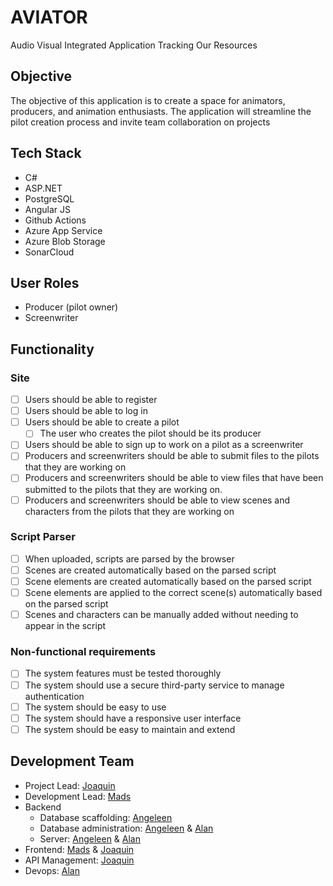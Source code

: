 # AVIATOR
Audio Visual Integrated Application Tracking Our Resources
## Objective
The objective of this application is to create a space for animators, producers, and animation enthusiasts. The application will streamline the pilot creation process and invite team collaboration on projects
## Tech Stack
- C#
- ASP.NET
- PostgreSQL
- Angular JS
- Github Actions
- Azure App Service
- Azure Blob Storage
- SonarCloud
## User Roles
- Producer (pilot owner)
- Screenwriter
## Functionality
### Site
- [ ] Users should be able to register
- [ ] Users should be able to log in
- [ ] Users should be able to create a pilot
    - [ ] The user who creates the pilot should be its producer
- [ ] Users should be able to sign up to work on a pilot as a screenwriter
- [ ] Producers and screenwriters should be able to submit files to the pilots that they are working on
- [ ] Producers and screenwriters should be able to view files that have been submitted to the pilots that they are working on.
- [ ] Producers and screenwriters should be able to view scenes and characters from the pilots that they are working on
### Script Parser
- [ ] When uploaded, scripts are parsed by the browser
- [ ] Scenes are created automatically based on the parsed script
- [ ] Scene elements are created automatically based on the parsed script
- [ ] Scene elements are applied to the correct scene(s) automatically based on the parsed script
- [ ] Scenes and characters can be manually added without needing to appear in the script
### Non-functional requirements
- [ ] The system features must be tested thoroughly
- [ ] The system should use a secure third-party service to manage authentication
- [ ] The system should be easy to use
- [ ] The system should have a responsive user interface
- [ ] The system should be easy to maintain and extend
## Development Team
- Project Lead: [Joaquin](https://github.com/j0livar)
- Development Lead: [Mads](https://github.com/MadCynWil)
- Backend
    - Database scaffolding: [Angeleen](https://github.com/AngeleenAbesamis)
    - Database administration: [Angeleen](https://github.com/AngeleenAbesamis) & [Alan](https://github.com/libbya)
    - Server: [Angeleen](https://github.com/AngeleenAbesamis) & [Alan](https://github.com/libbya)
- Frontend: [Mads](https://github.com/MadCynWil) & [Joaquin](https://github.com/j0livar)
- API Management: [Joaquin](https://github.com/j0livar)
- Devops: [Alan](https://github.com/libbya)
